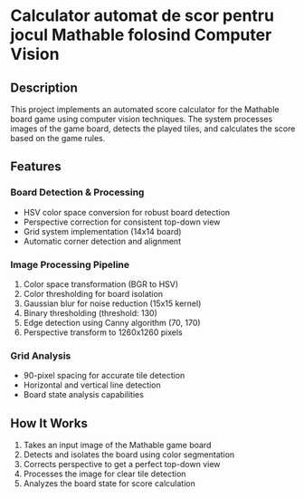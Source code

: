 # Calculator automat de scor pentru jocul Mathable folosind Computer Vision

## Description
This project implements an automated score calculator for the Mathable board game using computer vision techniques. The system processes images of the game board, detects the played tiles, and calculates the score based on the game rules.


## Features

### Board Detection & Processing
- HSV color space conversion for robust board detection
- Perspective correction for consistent top-down view
- Grid system implementation (14x14 board)
- Automatic corner detection and alignment

### Image Processing Pipeline
1. Color space transformation (BGR to HSV)
2. Color thresholding for board isolation
3. Gaussian blur for noise reduction (15x15 kernel)
4. Binary thresholding (threshold: 130)
5. Edge detection using Canny algorithm (70, 170)
6. Perspective transform to 1260x1260 pixels

### Grid Analysis
- 90-pixel spacing for accurate tile detection
- Horizontal and vertical line detection
- Board state analysis capabilities


## How It Works
1. Takes an input image of the Mathable game board
2. Detects and isolates the board using color segmentation
3. Corrects perspective to get a perfect top-down view
4. Processes the image for clear tile detection
5. Analyzes the board state for score calculation


